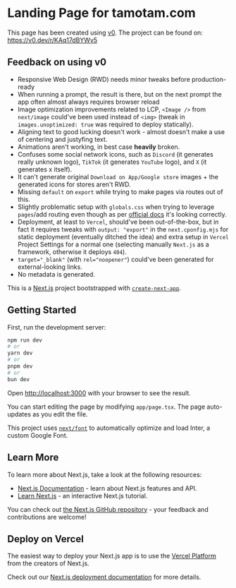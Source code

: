 # Landing Page for tamotam.com

This page has been created using [v0](https://v0.dev). The project can be found on: https://v0.dev/r/KAq17dBYWv5

## Feedback on using v0

- Responsive Web Design (RWD) needs minor tweaks before production-ready
- When running a prompt, the result is there, but on the next prompt the app often almost always requires browser reload
- Image optimization improvements related to LCP, `<Image />` from `next/image` could've been used instead of `<img>` (tweak in `images.unoptimized: true` was required to deploy statically).
- Aligning text to good lucking doesn't work - almost doesn't make a use of centering and justyfing text.
- Animations aren't working, in best case **heavily** broken.
- Confuses some social network icons, such as `Discord` (it generates really unknown logo), `TikTok` (it generates `YouTube` logo), and `X` (it generates x itself).
- It can't generate original `Download on App/Google store` images + the generated icons for stores aren't RWD.
- Missing `default` on `export` while trying to make pages via routes out of this.
- Slightly problematic setup with `globals.css` when trying to leverage `pages`/add routing even though as per [official docs](https://nextjs.org/docs/app/building-your-application/styling/tailwind-css#importing-styles) it's looking correctly.
- Deployment, at least to `Vercel`, should've been out-of-the-box, but in fact it requires tweaks with `output: "export"` in the `next.cponfig.mjs` for static deployment (eventually ditched the idea) and extra setup in `Vercel` Project Settings for a normal one (selecting manually `Next.js` as a framework, otherwise it deploys `404`).
- `target="_blank"` (with `rel="noopener"`) could've been generated for external-looking links.
- No metadata is generated.

This is a [Next.js](https://nextjs.org/) project bootstrapped with [`create-next-app`](https://github.com/vercel/next.js/tree/canary/packages/create-next-app).

## Getting Started

First, run the development server:

```bash
npm run dev
# or
yarn dev
# or
pnpm dev
# or
bun dev
```

Open [http://localhost:3000](http://localhost:3000) with your browser to see the result.

You can start editing the page by modifying `app/page.tsx`. The page auto-updates as you edit the file.

This project uses [`next/font`](https://nextjs.org/docs/basic-features/font-optimization) to automatically optimize and load Inter, a custom Google Font.

## Learn More

To learn more about Next.js, take a look at the following resources:

- [Next.js Documentation](https://nextjs.org/docs) - learn about Next.js features and API.
- [Learn Next.js](https://nextjs.org/learn) - an interactive Next.js tutorial.

You can check out [the Next.js GitHub repository](https://github.com/vercel/next.js/) - your feedback and contributions are welcome!

## Deploy on Vercel

The easiest way to deploy your Next.js app is to use the [Vercel Platform](https://vercel.com/new?utm_medium=default-template&filter=next.js&utm_source=create-next-app&utm_campaign=create-next-app-readme) from the creators of Next.js.

Check out our [Next.js deployment documentation](https://nextjs.org/docs/deployment) for more details.
